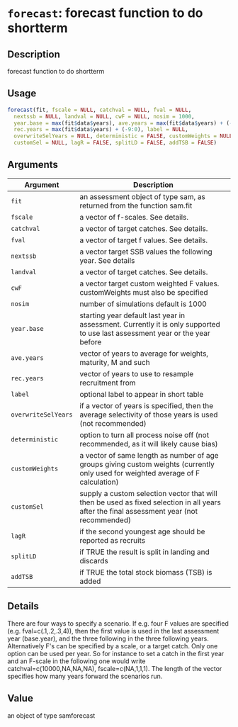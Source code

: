 # `forecast`: forecast function to do shortterm

## Description


 forecast function to do shortterm


## Usage

```r
forecast(fit, fscale = NULL, catchval = NULL, fval = NULL,
  nextssb = NULL, landval = NULL, cwF = NULL, nosim = 1000,
  year.base = max(fit$data$years), ave.years = max(fit$data$years) + (-4:0),
  rec.years = max(fit$data$years) + (-9:0), label = NULL,
  overwriteSelYears = NULL, deterministic = FALSE, customWeights = NULL,
  customSel = NULL, lagR = FALSE, splitLD = FALSE, addTSB = FALSE)
```


## Arguments

Argument      |Description
------------- |----------------
```fit```     |     an assessment object of type sam, as returned from the function sam.fit
```fscale```     |     a vector of f-scales. See details.
```catchval```     |     a vector of target catches. See details.
```fval```     |     a vector of target f values. See details.
```nextssb```     |     a vector target SSB values the following year. See details
```landval```     |     a vector of target catches. See details.
```cwF```     |     a vector target custom weighted F values. customWeights must also be specified
```nosim```     |     number of simulations default is 1000
```year.base```     |     starting year default last year in assessment. Currently it is only supported to use last assessment year or the year before
```ave.years```     |     vector of years to average for weights, maturity, M and such
```rec.years```     |     vector of years to use to resample recruitment from
```label```     |     optional label to appear in short table
```overwriteSelYears```     |     if a vector of years is specified, then the average selectivity of those years is used (not recommended)
```deterministic```     |     option to turn all process noise off (not recommended, as it will likely cause bias)
```customWeights```     |     a vector of same length as number of age groups giving custom weights (currently only used for weighted average of F calculation)
```customSel```     |     supply a custom selection vector that will then be used as fixed selection in all years after the final assessment year (not recommended)
```lagR```     |     if the second youngest age should be reported as recruits
```splitLD```     |     if TRUE the result is split in landing and discards
```addTSB```     |     if TRUE the total stock biomass (TSB) is added

## Details


 There are four ways to specify a scenario. If e.g. four F values are specified (e.g. fval=c(.1,.2,.3,4)), then the first value is used in the last assessment year (base.year), and the three following in the three following years. Alternatively F's can be specified by a scale, or a target catch. Only one option can be used per year. So for instance to set a catch in the first year and an F-scale in the following one would write catchval=c(10000,NA,NA,NA), fscale=c(NA,1,1,1). The length of the vector specifies how many years forward the scenarios run.


## Value


 an object of type samforecast



